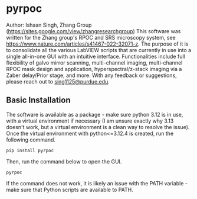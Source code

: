 # pyrpoc

Author: Ishaan Singh, Zhang Group (https://sites.google.com/view/zhangresearchgroup)
This software was written for the Zhang group's RPOC and SRS microscopy system, see https://www.nature.com/articles/s41467-022-32071-z. The purpose of it is to consolidate all the various LabVIEW scripts that are currently in use into a single all-in-one GUI with an intuitive interface. Functionalities include full flexibility of galvo mirror scanning, multi-channel imaging, multi-channel RPOC mask design and application, hyperspectral/z-stack imaging via a Zaber delay/Prior stage, and more. 
With any feedback or suggestions, please reach out to sing1125@purdue.edu.

## Basic Installation

The software is available as a package - make sure python 3.12 is in use, with a virtual environment if necessary (I am unsure exactly why 3.13 doesn't work, but a virtual environment is a clean way to resolve the issue). Once the virtual environment with python<=3.12.4 is created, run the following command. 

``` 
pip install pyrpoc
```

Then, run the command below to open the GUI. 

```
pyrpoc
```

If the command does not work, it is likely an issue with the PATH variable - make sure that Python scripts are available to PATH.
